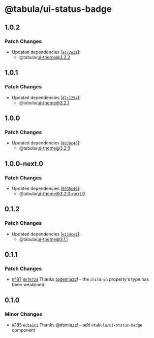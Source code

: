 # @tabula/ui-status-badge

## 1.0.2

### Patch Changes

- Updated dependencies [[`ac72e31`](https://github.com/ReTable/ui-kit/commit/ac72e3112e690745eda38615a637fd4b73b112e4)]:
  - @tabula/ui-theme@3.2.2

## 1.0.1

### Patch Changes

- Updated dependencies [[`d7c1254`](https://github.com/ReTable/ui-kit/commit/d7c12545c1cc8120090bdcf3af338f860a69a7f9)]:
  - @tabula/ui-theme@3.2.1

## 1.0.0

### Patch Changes

- Updated dependencies [[`8938c46`](https://github.com/ReTable/ui-kit/commit/8938c463fc9f3b5436f78897c09f31307af88e5a)]:
  - @tabula/ui-theme@3.2.0

## 1.0.0-next.0

### Patch Changes

- Updated dependencies [[`8938c46`](https://github.com/ReTable/ui-kit/commit/8938c463fc9f3b5436f78897c09f31307af88e5a)]:
  - @tabula/ui-theme@3.2.0-next.0

## 0.1.2

### Patch Changes

- Updated dependencies [[`e13dce1`](https://github.com/ReTable/ui-kit/commit/e13dce187627774dd7dfe2d3564efc849cc09e00)]:
  - @tabula/ui-theme@3.1.1

## 0.1.1

### Patch Changes

- [#187](https://github.com/ReTable/ui-kit/pull/187) [`def672d`](https://github.com/ReTable/ui-kit/commit/def672d4ed920d59b89570ca0cba3c494b9c3b7b) Thanks [@demiazz](https://github.com/demiazz)! - the `children` property's type has been weakened

## 0.1.0

### Minor Changes

- [#185](https://github.com/ReTable/ui-kit/pull/185) [`ecba1c1`](https://github.com/ReTable/ui-kit/commit/ecba1c1b24c5ed5a4d86c1f0a45fe8fad2f11abf) Thanks [@demiazz](https://github.com/demiazz)! - add `@tabula/ui-status-badge` component
